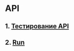 # API
## 1. [Тестирование API](https://www.postman.com/d7211400-1595952/s-workspace/folder/995ecbd/demoshopping?action=share&creator=48842919&active-environment=48842919-276af852-d64c-4c2c-8d90-ffd016861c84)
## 2. [Run](https://www.postman.com/d7211400-1595952/s-workspace/run/48842919-0f56d673-d7f0-4b33-ad26-ecf57e454a15)
